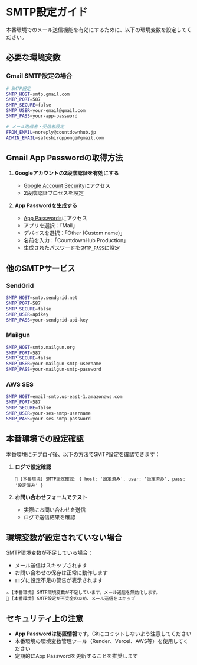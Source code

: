 # SMTP設定ガイド

本番環境でのメール送信機能を有効にするために、以下の環境変数を設定してください。

## 必要な環境変数

### Gmail SMTP設定の場合

```bash
# SMTP設定
SMTP_HOST=smtp.gmail.com
SMTP_PORT=587
SMTP_SECURE=false
SMTP_USER=your-email@gmail.com
SMTP_PASS=your-app-password

# メール送信者・受信者設定
FROM_EMAIL=noreply@countdownhub.jp
ADMIN_EMAIL=satoshiroppongi@gmail.com
```

## Gmail App Passwordの取得方法

1. **Googleアカウントの2段階認証を有効にする**
   - [Google Account Security](https://myaccount.google.com/security)にアクセス
   - 2段階認証プロセスを設定

2. **App Passwordを生成する**
   - [App Passwords](https://myaccount.google.com/apppasswords)にアクセス
   - アプリを選択：「Mail」
   - デバイスを選択：「Other (Custom name)」
   - 名前を入力：「CountdownHub Production」
   - 生成されたパスワードを`SMTP_PASS`に設定

## 他のSMTPサービス

### SendGrid
```bash
SMTP_HOST=smtp.sendgrid.net
SMTP_PORT=587
SMTP_SECURE=false
SMTP_USER=apikey
SMTP_PASS=your-sendgrid-api-key
```

### Mailgun
```bash
SMTP_HOST=smtp.mailgun.org
SMTP_PORT=587
SMTP_SECURE=false
SMTP_USER=your-mailgun-smtp-username
SMTP_PASS=your-mailgun-smtp-password
```

### AWS SES
```bash
SMTP_HOST=email-smtp.us-east-1.amazonaws.com
SMTP_PORT=587
SMTP_SECURE=false
SMTP_USER=your-ses-smtp-username
SMTP_PASS=your-ses-smtp-password
```

## 本番環境での設定確認

本番環境にデプロイ後、以下の方法でSMTP設定を確認できます：

1. **ログで設定確認**
   ```
   📧 [本番環境] SMTP設定確認: { host: '設定済み', user: '設定済み', pass: '設定済み' }
   ```

2. **お問い合わせフォームでテスト**
   - 実際にお問い合わせを送信
   - ログで送信結果を確認

## 環境変数が設定されていない場合

SMTP環境変数が不足している場合：
- メール送信はスキップされます
- お問い合わせの保存は正常に動作します
- ログに設定不足の警告が表示されます

```
⚠️ [本番環境] SMTP環境変数が不足しています。メール送信を無効化します。
📧 [本番環境] SMTP設定が不完全のため、メール送信をスキップ
```

## セキュリティ上の注意

- **App Passwordは秘匿情報**です。Gitにコミットしないよう注意してください
- 本番環境の環境変数管理ツール（Render、Vercel、AWS等）を使用してください
- 定期的にApp Passwordを更新することを推奨します